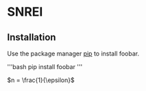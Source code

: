 # SNREI

## Installation

Use the package manager [pip](https://pip.pypa.io/en/stable/) to install foobar.

'''bash
pip install foobar
'''

$n = \frac{1}{\epsilon}$